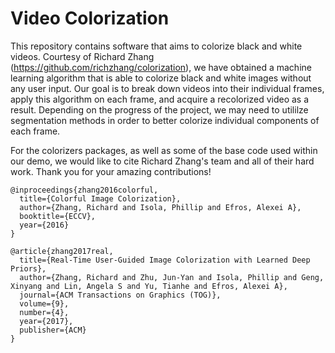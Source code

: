 # Video Colorization
This repository contains software that aims to colorize black and white videos. Courtesy of Richard Zhang (https://github.com/richzhang/colorization), we 
have obtained a machine learning algorithm that is able to colorize black and white images without any user input. Our goal is to break down videos into their
individual frames, apply this algorithm on each frame, and acquire a recolorized video as a result. Depending on the progress of the project, we may need to 
utililze segmentation methods in order to better colorize individual components of each frame. 

For the colorizers packages, as well as some of the base code used within our demo, we would like to cite Richard Zhang's team and all of their hard work. Thank you for your amazing contributions!

```
@inproceedings{zhang2016colorful,
  title={Colorful Image Colorization},
  author={Zhang, Richard and Isola, Phillip and Efros, Alexei A},
  booktitle={ECCV},
  year={2016}
}

@article{zhang2017real,
  title={Real-Time User-Guided Image Colorization with Learned Deep Priors},
  author={Zhang, Richard and Zhu, Jun-Yan and Isola, Phillip and Geng, Xinyang and Lin, Angela S and Yu, Tianhe and Efros, Alexei A},
  journal={ACM Transactions on Graphics (TOG)},
  volume={9},
  number={4},
  year={2017},
  publisher={ACM}
}
```
